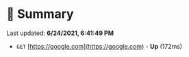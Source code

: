 # 📖 Summary
Last updated: **6/24/2021, 6:41:49 PM**

- `GET` [https://google.com](https://google.com) - **Up** (172ms)
